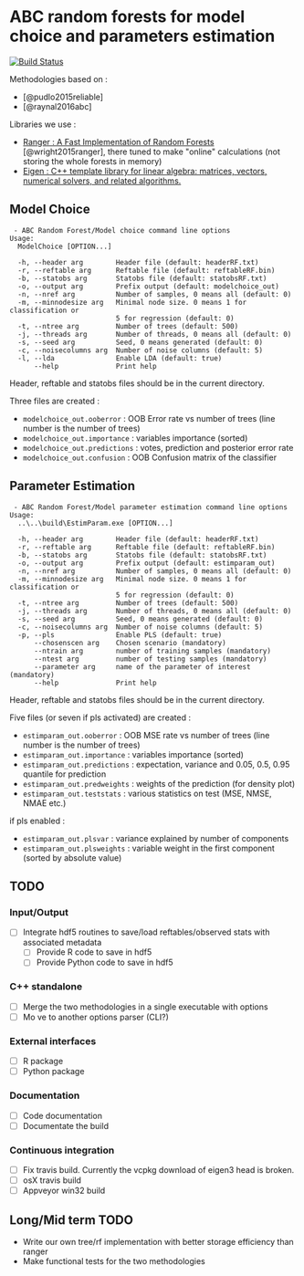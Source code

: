 # ABC random forests for model choice and parameters estimation

[![Build Status](https://travis-ci.com/fradav/abcranger.svg?branch=master)](https://travis-ci.com/fradav/abcranger)

Methodologies based on :

- [@pudlo2015reliable]
- [@raynal2016abc]

Libraries we use :

- [Ranger : A Fast Implementation of Random Forests](https://github.com/imbs-hl/ranger) [@wright2015ranger], there tuned to make "online" calculations (not storing the whole forests in memory)
- [Eigen : C++ template library for linear algebra: matrices, vectors, numerical solvers, and related algorithms.](http://eigen.tuxfamily.org)

## Model Choice

```text
 - ABC Random Forest/Model choice command line options
Usage:
  ModelChoice [OPTION...]

  -h, --header arg        Header file (default: headerRF.txt)
  -r, --reftable arg      Reftable file (default: reftableRF.bin)
  -b, --statobs arg       Statobs file (default: statobsRF.txt)
  -o, --output arg        Prefix output (default: modelchoice_out)
  -n, --nref arg          Number of samples, 0 means all (default: 0)
  -m, --minnodesize arg   Minimal node size. 0 means 1 for classification or
                          5 for regression (default: 0)
  -t, --ntree arg         Number of trees (default: 500)
  -j, --threads arg       Number of threads, 0 means all (default: 0)
  -s, --seed arg          Seed, 0 means generated (default: 0)
  -c, --noisecolumns arg  Number of noise columns (default: 5)
  -l, --lda               Enable LDA (default: true)
      --help              Print help
```

Header, reftable and statobs files should be in the current directory.

Three files are created :

- `modelchoice_out.ooberror` : OOB Error rate vs number of trees (line number is the number of trees)
- `modelchoice_out.importance` : variables importance (sorted)
- `modelchoice_out.predictions` : votes, prediction and posterior error rate
- `modelchoice_out.confusion` : OOB Confusion matrix of the classifier

## Parameter Estimation

```text
 - ABC Random Forest/Model parameter estimation command line options
Usage:
  ..\..\build\EstimParam.exe [OPTION...]

  -h, --header arg        Header file (default: headerRF.txt)
  -r, --reftable arg      Reftable file (default: reftableRF.bin)
  -b, --statobs arg       Statobs file (default: statobsRF.txt)
  -o, --output arg        Prefix output (default: estimparam_out)
  -n, --nref arg          Number of samples, 0 means all (default: 0)
  -m, --minnodesize arg   Minimal node size. 0 means 1 for classification or
                          5 for regression (default: 0)
  -t, --ntree arg         Number of trees (default: 500)
  -j, --threads arg       Number of threads, 0 means all (default: 0)
  -s, --seed arg          Seed, 0 means generated (default: 0)
  -c, --noisecolumns arg  Number of noise columns (default: 5)
  -p, --pls               Enable PLS (default: true)
      --chosenscen arg    Chosen scenario (mandatory)
      --ntrain arg        number of training samples (mandatory)
      --ntest arg         number of testing samples (mandatory)
      --parameter arg     name of the parameter of interest (mandatory)
      --help              Print help
```

Header, reftable and statobs files should be in the current directory.

Five files (or seven if pls activated) are created :

- `estimparam_out.ooberror` : OOB MSE rate vs number of trees (line number is the number of trees)
- `estimparam_out.importance` : variables importance (sorted)
- `estimparam_out.predictions` : expectation, variance and 0.05, 0.5, 0.95 quantile for prediction
- `estimparam_out.predweights` : weights of the prediction (for density plot)
- `estimparam_out.teststats` : various statistics on test (MSE, NMSE, NMAE etc.)

if pls enabled :

- `estimparam_out.plsvar` : variance explained by number of components
- `estimparam_out.plsweights` : variable weight in the first component (sorted by absolute value)

## TODO

### Input/Output

- [ ] Integrate hdf5 routines to save/load reftables/observed stats with associated metadata
  - [ ] Provide R code to save in hdf5
  - [ ]  Provide Python code to save in hdf5

### C++ standalone

- [ ] Merge the two methodologies in a single executable with options
- [ ] Mo ve to another options parser (CLI?)

### External interfaces

- [ ] R package
- [ ] Python package
  
### Documentation

- [ ] Code documentation
- [ ] Documentate the build

### Continuous integration

- [ ] Fix travis build. Currently the vcpkg download of eigen3 head is broken.
- [ ] osX travis build
- [ ] Appveyor win32 build

## Long/Mid term TODO

- Write our own tree/rf implementation with better storage efficiency than ranger
- Make functional tests for the two methodologies